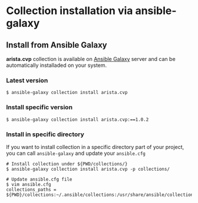 # Collection installation via ansible-galaxy

## Install from Ansible Galaxy

__arista.cvp__ collection is available on [Ansible Galaxy](https://galaxy.ansible.com/arista/cvp) server and can be automatically installaded on your system.

### Latest version

```shell
$ ansible-galaxy collection install arista.cvp
```

### Install specific version

```shell
$ ansible-galaxy collection install arista.cvp:==1.0.2
```

### Install in specific directory

If you want to install collection in a specific directory part of your project, you can call `ansible-galaxy` and update your `ansible.cfg`

```shell
# Install collection under ${PWD/collections/}
$ ansible-galaxy collection install arista.cvp -p collections/

# Update ansible.cfg file
$ vim ansible.cfg
collections_paths = ${PWD}/collections:~/.ansible/collections:/usr/share/ansible/collections
```
